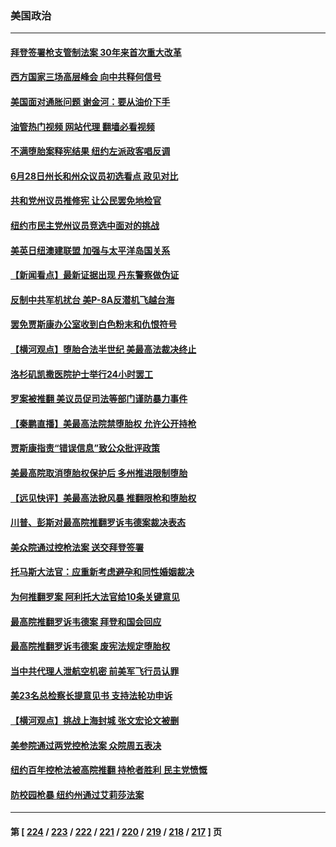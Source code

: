 ### 美国政治
---
#### [拜登签署枪支管制法案 30年来首次重大改革](../../pages/ncid1078159/n13767358.md?06260045) 
#### [西方国家三场高层峰会 向中共释何信号](../../pages/ncid1078159/n13766976.md?06260045) 
#### [美国面对通胀问题 谢金河：要从油价下手](../../pages/ncid1078159/n13767221.md?06260045) 
#### [油管热门视频 网站代理 翻墙必看视频](http://209.222.30.114:81/youtube.html?06260045)
#### [不满堕胎案释宪结果 纽约左派政客唱反调](../../pages/ncid1078159/n13767168.md?06260045) 
#### [6月28日州长和州众议员初选看点 政见对比](../../pages/ncid1078159/n13767202.md?06260045) 
#### [共和党州议员推修宪 让公民罢免地检官](../../pages/ncid1078159/n13767195.md?06260045) 
#### [纽约市民主党州议员竞选中面对的挑战](../../pages/ncid1078159/n13767197.md?06260045) 
#### [美英日纽澳建联盟 加强与太平洋岛国关系](../../pages/ncid1078159/n13767100.md?06260045) 
#### [【新闻看点】最新证据出现 丹东警察做伪证](../../pages/ncid1078159/n13766939.md?06260045) 
#### [反制中共军机扰台 美P-8A反潜机飞越台海](../../pages/ncid1078159/n13766803.md?06260045) 
#### [罢免贾斯康办公室收到白色粉末和仇恨符号](../../pages/ncid1078159/n13767052.md?06260045) 
#### [【横河观点】堕胎合法半世纪 美最高法裁决终止](../../pages/ncid1078159/n13766985.md?06260045) 
#### [洛杉矶凯撒医院护士举行24小时罢工](../../pages/ncid1078159/n13767037.md?06260045) 
#### [罗案被推翻 美议员促司法等部门谨防暴力事件](../../pages/ncid1078159/n13766982.md?06260045) 
#### [【秦鹏直播】美最高法院禁堕胎权 允许公开持枪](../../pages/ncid1078159/n13766980.md?06260045) 
#### [贾斯康指责“错误信息”致公众批评政策](../../pages/ncid1078159/n13767005.md?06260045) 
#### [美最高院取消堕胎权保护后 多州推进限制堕胎](../../pages/ncid1078159/n13766924.md?06260045) 
#### [【远见快评】美最高法掀风暴 推翻限枪和堕胎权](../../pages/ncid1078159/n13766978.md?06260045) 
#### [川普、彭斯对最高院推翻罗诉韦德案裁决表态](../../pages/ncid1078159/n13766956.md?06260045) 
#### [美众院通过控枪法案 送交拜登签署](../../pages/ncid1078159/n13766923.md?06260045) 
#### [托马斯大法官：应重新考虑避孕和同性婚姻裁决](../../pages/ncid1078159/n13766688.md?06260045) 
#### [为何推翻罗案 阿利托大法官给10条关键意见](../../pages/ncid1078159/n13766954.md?06260045) 
#### [最高院推翻罗诉韦德案 拜登和国会回应](../../pages/ncid1078159/n13766914.md?06260045) 
#### [最高院推翻罗诉韦德案 废宪法规定堕胎权](../../pages/ncid1078159/n13766867.md?06260045) 
#### [当中共代理人泄航空机密 前美军飞行员认罪](../../pages/ncid1078159/n13766866.md?06260045) 
#### [美23名总检察长提意见书 支持法轮功申诉](../../pages/ncid1078159/n13766596.md?06260045) 
#### [【横河观点】挑战上海封城 张文宏论文被删](../../pages/ncid1078159/n13766249.md?06260045) 
#### [美参院通过两党控枪法案 众院周五表决](../../pages/ncid1078159/n13766416.md?06260045) 
#### [纽约百年控枪法被高院推翻 持枪者胜利 民主党愤慨](../../pages/ncid1078159/n13766443.md?06260045) 
#### [防校园枪暴 纽约州通过艾莉莎法案](../../pages/ncid1078159/n13766446.md?06260045) 

---
#### 第 [ [224](./224.md?06260045) / [223](./223.md?06260045) / [222](./222.md?06260045) / [221](./221.md?06260045) / [220](./220.md?06260045) / [219](./219.md?06260045) / [218](./218.md?06260045) / [217](./217.md?06260045) ] 页
